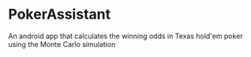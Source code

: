 PokerAssistant
==============

An android app that calculates the winning odds in Texas hold'em poker using the Monte Carlo simulation
